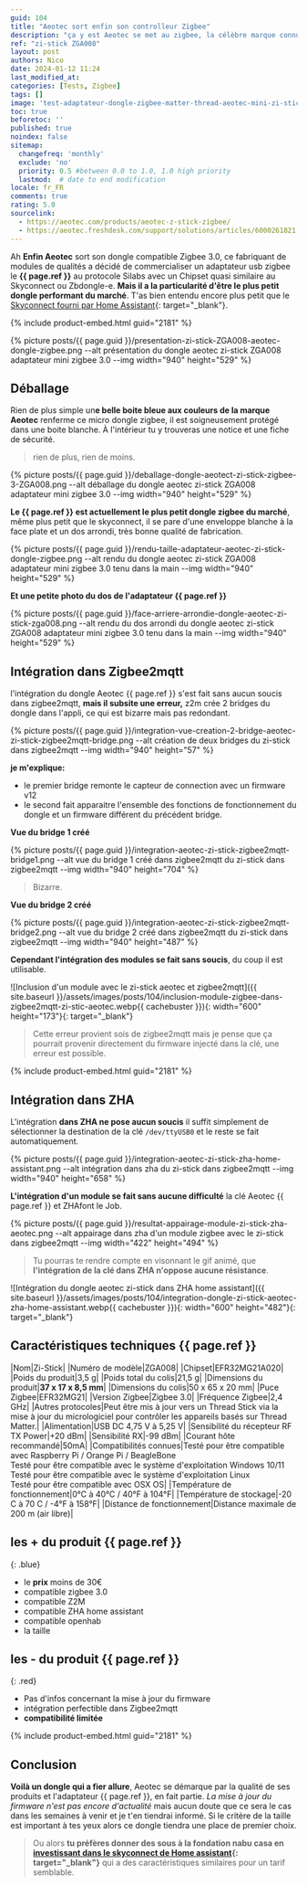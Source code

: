 ```yaml
---
guid: 104
title: "Aeotec sort enfin son controlleur Zigbee"
description: "ça y est Aeotec se met au zigbee, la célèbre marque connue pour ses modules de qualités sort enfin un controlleur zigbee le zi-stick"
ref: "zi-stick ZGA008"
layout: post
authors: Nico
date: 2024-01-12 11:24
last_modified_at: 
categories: [Tests, Zigbee]
tags: []
image: 'test-adaptateur-dongle-zigbee-matter-thread-aeotec-mini-zi-stick-ZGA008.png'
toc: true
beforetoc: ''
published: true
noindex: false
sitemap:
  changefreq: 'monthly'
  exclude: 'no'
  priority: 0.5 #between 0.0 to 1.0, 1.0 high priority
  lastmod:  # date to end modification
locale: fr_FR
comments: true
rating: 5.0 
sourcelink:
  - https://aeotec.com/products/aeotec-z-stick-zigbee/
  - https://aeotec.freshdesk.com/support/solutions/articles/6000261821
---
```


Ah **Enfin Aeotec** sort son dongle compatible Zigbee 3.0, ce fabriquant de modules de qualités a décidé de commercialiser un adaptateur usb zigbee le **{{ page.ref }}** au protocole Silabs avec un Chipset quasi similaire au Skyconnect ou Zbdongle-e. **Mais il a la particularité d'être le plus petit dongle performant du marché**.
T'as bien entendu encore plus petit que le [Skyconnect fourni par Home Assistant](https://www.home-assistant.io/skyconnect/){: target="_blank"}.

{% include product-embed.html guid="2181" %}

{% picture posts/{{ page.guid }}/presentation-zi-stick-ZGA008-aeotec-dongle-zigbee.png --alt présentation du dongle aeotec zi-stick ZGA008 adaptateur mini zigbee 3.0 --img width="940" height="529" %}

## Déballage

Rien de plus simple un**e belle boite bleue aux couleurs de la marque Aeotec** renferme ce micro dongle zigbee, il est soigneusement protégé dans une boite blanche. À l'intérieur tu y trouveras une notice et une fiche de sécurité.

> rien de plus, rien de moins.
 
{% picture posts/{{ page.guid }}/deballage-dongle-aeotect-zi-stick-zigbee-3-ZGA008.png --alt déballage du dongle aeotec zi-stick ZGA008 adaptateur mini zigbee 3.0 --img width="940" height="529" %}

**Le {{ page.ref }} est actuellement le plus petit dongle zigbee du marché**, même plus petit que le skyconnect, il se pare d'une enveloppe blanche à la face plate et un dos arrondi, très bonne qualité de fabrication.

{% picture posts/{{ page.guid }}/rendu-taille-adaptateur-aeotec-zi-stick-dongle-zigbee.png --alt rendu du dongle aeotec zi-stick ZGA008 adaptateur mini zigbee 3.0 tenu dans la main --img width="940" height="529" %}

**Et une petite photo du dos de l'adaptateur {{ page.ref }}**

{% picture posts/{{ page.guid }}/face-arriere-arrondie-dongle-aeotec-zi-stick-zga008.png --alt rendu du dos arrondi du dongle aeotec zi-stick ZGA008 adaptateur mini zigbee 3.0 tenu dans la main --img width="940" height="529" %}

## Intégration dans Zigbee2mqtt

l'intégration du dongle Aeotec {{ page.ref }} s'est fait sans aucun soucis dans zigbee2mqtt, **mais il subsite une erreur,** z2m crée 2 bridges du dongle dans l'appli, ce qui est bizarre mais pas redondant. 

{% picture posts/{{ page.guid }}/integration-vue-creation-2-bridge-aeotec-zi-stick-zigbee2mqtt-bridge.png --alt création de deux bridges du zi-stick dans zigbee2mqtt --img width="940" height="57" %}

**je m'explique:**
- le premier bridge remonte le capteur de connection avec un firmware v12
- le second fait apparaitre l'ensemble des fonctions de fonctionnement du dongle et un firmware différent du précédent bridge.

**Vue du bridge 1 créé**

{% picture posts/{{ page.guid }}/integration-aeotec-zi-stick-zigbee2mqtt-bridge1.png --alt vue du bridge 1 créé dans zigbee2mqtt du zi-stick dans zigbee2mqtt --img width="940" height="704" %}

> Bizarre.

**Vue du bridge 2 créé**

{% picture posts/{{ page.guid }}/integration-aeotec-zi-stick-zigbee2mqtt-bridge2.png --alt vue du bridge 2 créé dans zigbee2mqtt du zi-stick dans zigbee2mqtt --img width="940" height="487" %}

**Cependant l'intégration des modules se fait sans soucis**, du coup il est utilisable. 

![Inclusion d'un module avec le zi-stick aeotec et zigbee2mqtt]({{ site.baseurl }}/assets/images/posts/104/inclusion-module-zigbee-dans-zigbee2mqtt-zi-stic-aeotec.webp{{ cachebuster }}){: width="600" height="173"}{: target="_blank"}

> Cette erreur provient sois de zigbee2mqtt mais je pense que ça pourrait provenir directement du firmware injecté dans la clé, une erreur est possible.

{% include product-embed.html guid="2181" %}

## Intégration dans ZHA

L'intégration **dans ZHA ne pose aucun soucis** il suffit simplement de sélectionner la destination de la clé ```/dev/ttyUSB0``` et le reste se fait automatiquement.

{% picture posts/{{ page.guid }}/integration-aeotec-zi-stick-zha-home-assistant.png --alt intégration dans zha du zi-stick dans zigbee2mqtt --img width="940" height="658" %}

**L'intégration d'un module se fait sans aucune difficulté** la clé Aeotec {{ page.ref }} et ZHAfont le Job.

{% picture posts/{{ page.guid }}/resultat-appairage-module-zi-stick-zha-aeotec.png --alt appairage dans zha d'un module zigbee avec le zi-stick dans zigbee2mqtt --img width="422" height="494" %}

> Tu pourras te rendre compte en visonnant le gif animé, que **l'intégration de la clé dans ZHA n'oppose aucune résistance**.

![Intégration du dongle aeotec zi-stick dans ZHA home assistant]({{ site.baseurl }}/assets/images/posts/104/integration-dongle-zi-stick-aeotec-zha-home-assistant.webp{{ cachebuster }}){: width="600" height="482"}{: target="_blank"}

## Caractéristiques techniques {{ page.ref }}

|Nom|Zi-Stick|
|Numéro de modèle|ZGA008|
|Chipset|EFR32MG21A020|
|Poids du produit|3,5 g|
|Poids total du colis|21,5 g|
|Dimensions du produit|**37 x 17 x 8,5 mm**|
|Dimensions du colis|50 x 65 x 20 mm|
|Puce Zigbee|EFR32MG21|
|Version Zigbee|Zigbee 3.0|
|Fréquence Zigbee|2,4 GHz|
|Autres protocoles|Peut être mis à jour vers un Thread Stick via la mise à jour du micrologiciel pour contrôler les appareils basés sur Thread Matter.|
|Alimentation|USB DC 4,75 V à 5,25 V|
|Sensibilité du récepteur RF TX Power|+20 dBm|
|Sensibilité RX|-99 dBm|
|Courant hôte recommandé|50mA|
|Compatibilités connues|Testé pour être compatible avec Raspberry Pi / Orange Pi / BeagleBone<br />Testé pour être compatible avec le système d'exploitation Windows 10/11<br />Testé pour être compatible avec le système d'exploitation Linux<br />Testé pour être compatible avec OSX OS|
|Température de fonctionnement|0°C à 40°C / 40°F à 104°F|
|Température de stockage|-20 C à 70 C / -4°F à 158°F|
|Distance de fonctionnement|Distance maximale de 200 m (air libre)|

## **les + du produit** {{ page.ref }}
{: .blue}

- le **prix** moins de 30€
- compatible zigbee 3.0
- compatible Z2M
- compatible ZHA home assistant
- compatible openhab
- la taille


## **les - du produit** {{ page.ref }}
{: .red}

- Pas d'infos concernant la mise à jour du firmware
- intégration perfectible dans Zigbee2mqtt
- **compatibilité limitée**

{% include product-embed.html guid="2181" %}

## Conclusion

**Voilà un dongle qui a fier allure**, Aeotec se démarque par la qualité de ses produits et l'adaptateur {{ page.ref }}, en fait partie. *La mise à jour du firmware n'est pas encore d'actualité* mais aucun doute que ce sera le cas dans les semaines à venir et je t'en tiendrai informé. Si le critère de la taille est important à tes yeux alors ce dongle tiendra une place de premier choix. 
> Ou alors **tu préfères donner des sous à la fondation nabu casa en [investissant dans le skyconnect de Home assistant](https://www.home-assistant.io/skyconnect/){: target="_blank"}** qui a des caractéristiques similaires pour un tarif semblable. 
